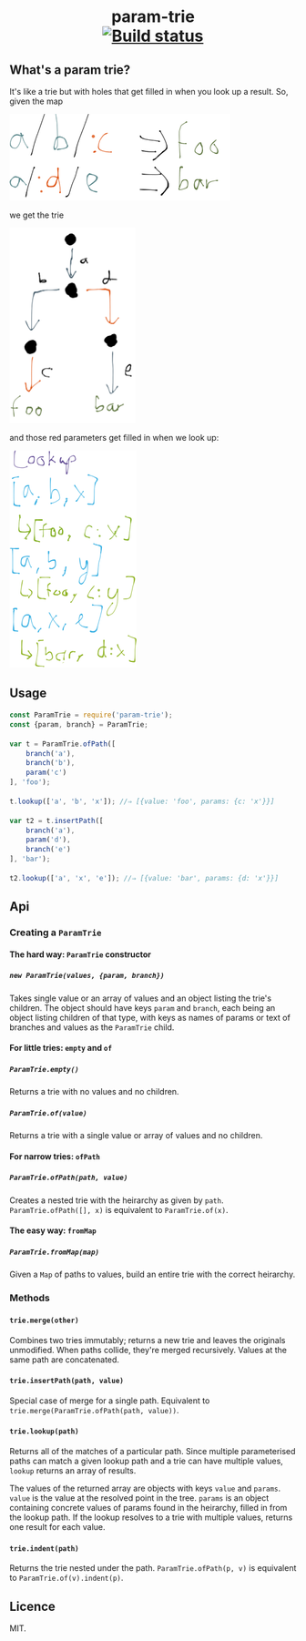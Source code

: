 <h1 align="center">
param-trie<br>
<a href="https://travis-ci.org/quarterto/ParamTrie" id="status-image-popup">
  <img src="https://travis-ci.org/quarterto/ParamTrie.svg" alt="Build status">
</a>
</h1>

## What's a param trie?
It's like a trie but with holes that get filled in when you look up a result. So, given the map

<img src="images/paths.png" width="387">

we get the trie

<img src="images/trie.png" width="221">

and those red parameters get filled in when we look up:

<img src="images/lookup.png" width="223">

## Usage

```javascript
const ParamTrie = require('param-trie');
const {param, branch} = ParamTrie;

var t = ParamTrie.ofPath([
	branch('a'),
	branch('b'),
	param('c')
], 'foo');

t.lookup(['a', 'b', 'x']); //⇒ [{value: 'foo', params: {c: 'x'}}]

var t2 = t.insertPath([
	branch('a'),
	param('d'),
	branch('e')
], 'bar');

t2.lookup(['a', 'x', 'e']); //⇒ [{value: 'bar', params: {d: 'x'}}]
```

## Api
### Creating a `ParamTrie`
#### The hard way: `ParamTrie` constructor
##### `new ParamTrie(values, {param, branch})`

Takes single value or an array of values and an object listing the trie's children. The object should have keys `param` and `branch`, each being an object listing children of that type, with keys as names of params or text of branches and values as the `ParamTrie` child.

#### For little tries: `empty` and `of`
##### `ParamTrie.empty()`
Returns a trie with no values and no children.

##### `ParamTrie.of(value)`
Returns a trie with a single value or array of values and no children.

#### For narrow tries: `ofPath`
##### `ParamTrie.ofPath(path, value)`

Creates a nested trie with the heirarchy as given by `path`. `ParamTrie.ofPath([], x)` is equivalent to `ParamTrie.of(x)`.

#### The easy way: `fromMap`
##### `ParamTrie.fromMap(map)`

Given a `Map` of paths to values, build an entire trie with the correct heirarchy.

### Methods
#### `trie.merge(other)`

Combines two tries immutably; returns a new trie and leaves the originals unmodified. When paths collide, they're merged recursively. Values at the same path are concatenated.

#### `trie.insertPath(path, value)`

Special case of merge for a single path. Equivalent to `trie.merge(ParamTrie.ofPath(path, value))`.

#### `trie.lookup(path)`

Returns all of the matches of a particular path. Since multiple parameterised paths can match a given lookup path and a trie can have multiple values, `lookup` returns an array of results.

The values of the returned array are objects with keys `value` and `params`. `value` is the value at the resolved point in the tree. `params` is an object containing concrete values of params found in the heirarchy, filled in from the lookup path. If the lookup resolves to a trie with multiple values, returns one result for each value.

#### `trie.indent(path)`

Returns the trie nested under the path. `ParamTrie.ofPath(p, v)` is equivalent to `ParamTrie.of(v).indent(p)`.

## Licence
MIT.
